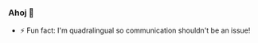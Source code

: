 ### Ahoj 👋

- ⚡ Fun fact: I'm quadralingual so communication shouldn't be an issue!

<!---- 🔭 I’m currently working on websites for Flip Makers, Kolektív
- 🌱 I’m currently learning Vue.js 👯 I’m looking to collaborate on ...
- 🤔 I’m looking for help with ...
- 💬 Ask me about ...
- 📫 How to reach me: ...
- 😄 Pronouns: ...
- ⚡ Fun fact: ...-->
